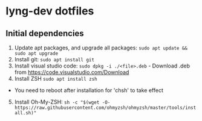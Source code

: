 # lyng-dev dotfiles

## Initial dependencies
1. Update apt packages, and upgrade all packages: `sudo apt update && sudo apt upgrade`
2. Install git: `sudo apt install git`
3. Install visual studio code: `sudo dpkg -i ./<file>.deb` - Download .deb from https://code.visualstudio.com/Download
4. Install ZSH `sudo apt install zsh`
- You need to reboot after installation for 'chsh' to take effect
5. Install Oh-My-ZSH: `sh -c "$(wget -O- https://raw.githubusercontent.com/ohmyzsh/ohmyzsh/master/tools/install.sh)"`
